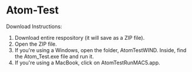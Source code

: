 # Atom-Test

Download Instructions: 

1) Download entire respository (it will save as a ZIP file). 
2) Open the ZIP file. 
3) If you're using a Windows, open the folder, AtomTestWIND. Inside, find the Atom_Test.exe file and run it. 
4) If you're using a MacBook, click on AtomTestRunMAC5.app.
